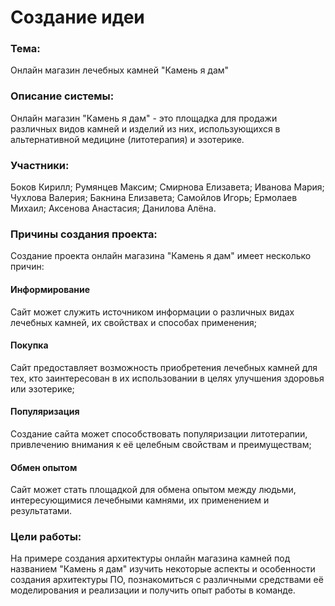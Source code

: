 # Создание идеи

### Тема:
Онлайн магазин лечебных камней "Камень я дам"

### Описание системы: 
Онлайн магазин "Камень я дам" - это площадка для продажи различных видов камней и изделий из них, использующихся в альтернативной медицине (литотерапия) и эзотерике. 

### Участники:
Боков Кирилл;
Румянцев Максим;
Смирнова Елизавета;
Иванова Мария;
Чухлова Валерия;
Бакнина Елизавета;
Самойлов Игорь;
Ермолаев Михаил;
Аксенова Анастасия;
Данилова Алёна.

### Причины создания проекта:
Создание проекта онлайн магазина "Камень я дам" имеет несколько причин:
#### Информирование
Сайт может служить источником информации о различных видах лечебных камней, их свойствах и способах применения;
#### Покупка
Сайт предоставляет возможность приобретения лечебных камней для тех, кто заинтересован в их использовании в целях улучшения здоровья или эзотерике;
#### Популяризация 
Создание сайта может способствовать популяризации литотерапии, привлечению внимания к её целебным свойствам и преимуществам;
#### Обмен опытом
Сайт может стать площадкой для обмена опытом между людьми, интересующимися лечебными камнями, их применением и результатами.

### Цели работы: 
На примере создания архитектуры онлайн магазина камней под названием "Камень я дам" изучить некоторые аспекты и особенности создания архитектуры ПО, познакомиться с различными средствами её моделирования и реализации и получить опыт работы в команде. 
